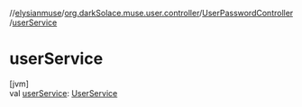 //[elysianmuse](../../../index.md)/[org.darkSolace.muse.user.controller](../index.md)/[UserPasswordController](index.md)/[userService](user-service.md)

# userService

[jvm]\
val [userService](user-service.md): [UserService](../../org.darkSolace.muse.user.service/-user-service/index.md)
